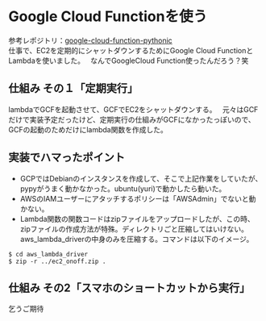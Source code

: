 # Google Cloud Functionを使う  
参考レポジトリ：[google-cloud-function-pythonic](https://github.com/GINK03/google-cloud-function-pythonic)  
仕事で、EC2を定期的にシャットダウンするためにGoogle Cloud FunctionとLambdaを使いました。  
なんでGoogleCloud Function使ったんだろう？笑  

## 仕組み その１「定期実行」  
lambdaでGCFを起動させて、GCFでEC2をシャットダウンする。  
元々はGCFだけで実装予定だったけど、定期実行の仕組みがGCFになかったっぽいので、GCFの起動のためだけにlambda関数を作成した。  

## 実装でハマったポイント  
- GCPではDebianのインスタンスを作成して、そこで上記作業をしていたが、pypyがうまく動かなかった。ubuntu(yuri)で動かしたら動いた。  
- AWSのIAMユーザーにアタッチするポリシーは「AWSAdmin」でないと動かない。  
- Lambda関数の関数コードはzipファイルをアップロードしたが、この時、zipファイルの作成方法が特殊。ディレクトリごと圧縮してはいけない。aws_lambda_driverの中身のみを圧縮する。コマンドは以下のイメージ。  
```
$ cd aws_lambda_driver
$ zip -r ../ec2_onoff.zip .
```

## 仕組み その2「スマホのショートカットから実行」  
乞うご期待  
